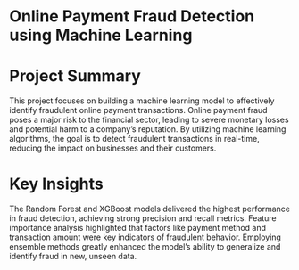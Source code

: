 

# Online Payment Fraud Detection using Machine Learning

# Project Summary
This project focuses on building a machine learning model to effectively identify fraudulent online payment transactions. Online payment fraud poses a major risk to the financial sector, leading to severe monetary losses and potential harm to a company’s reputation. By utilizing machine learning algorithms, the goal is to detect fraudulent transactions in real-time, reducing the impact on businesses and their customers.

# Key Insights
The Random Forest and XGBoost models delivered the highest performance in fraud detection, achieving strong precision and recall metrics.
Feature importance analysis highlighted that factors like payment method and transaction amount were key indicators of fraudulent behavior.
Employing ensemble methods greatly enhanced the model’s ability to generalize and identify fraud in new, unseen data.








